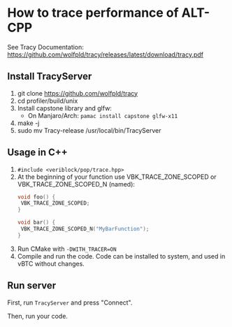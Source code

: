# How to trace performance of ALT-CPP

See Tracy Documentation: https://github.com/wolfpld/tracy/releases/latest/download/tracy.pdf

## Install TracyServer

1. git clone https://github.com/wolfpld/tracy
2. cd profiler/build/unix
3. Install capstone library and glfw:
   - On Manjaro/Arch: `pamac install capstone glfw-x11`
4. make -j
5. sudo mv Tracy-release /usr/local/bin/TracyServer

## Usage in C++

1. `#include <veriblock/pop/trace.hpp>`
2. At the beginning of your function use VBK_TRACE_ZONE_SCOPED or VBK_TRACE_ZONE_SCOPED_N (named):
   ```C++
   void foo() {
    VBK_TRACE_ZONE_SCOPED;
   }

   void bar() {
    VBK_TRACE_ZONE_SCOPED_N("MyBarFunction");
   }
   ```
3. Run CMake with `-DWITH_TRACER=ON`
4. Compile and run the code. Code can be installed to system, and used in vBTC without changes.

## Run server

First, run `TracyServer` and press "Connect".

Then, run your code.

